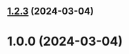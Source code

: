 ## [1.2.3](https://github.com/adzhaparov/git-extended/compare/1.0.0...1.2.3) (2024-03-04)



# 1.0.0 (2024-03-04)



